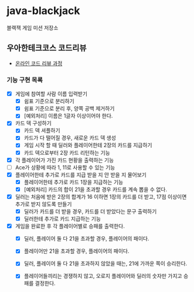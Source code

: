 # java-blackjack
블랙잭 게임 미션 저장소

## 우아한테크코스 코드리뷰
* [온라인 코드 리뷰 과정](https://github.com/woowacourse/woowacourse-docs/blob/master/maincourse/README.md)

### 기능 구현 목록
- [x] 게임에 참여할 사람 이름 입력받기
  - [x] 쉼표 기준으로 분리하기
  - [x] 쉼표 기준으로 분리 후, 양쪽 공백 제거하기
  - [x] [예외처리] 이름은 1글자 이상이어야 한다.
- [x] 카드 덱 구성하기
  - [x] 카드 덱 셔플하기
  - [x] 카드가 다 떨어질 경우, 새로운 카드 덱 생성
  - [x] 게임 시작 할 때 딜러와 플레이어한테 2장의 카드를 지급하기
  - [x] 카드 덱으로부터 2장 카드 리턴하는 기능
- [x] 각 플레이어가 가진 카드 현황을 출력하는 기능
- [ ] Ace가 상황에 따라 1, 11로 사용할 수 있는 기능
- [x] 플레이어한테 추가로 카드를 지급 받을 지 안 받을 지 물어보기
  - [x] 플레이어한테 추가로 카드 1장을 지급하는 기능
  - [x] [예외처리] 카드의 합이 21을 초과할 경우 카드를 계속 뽑을 수 없다.  
- [x] 딜러는 처음에 받은 2장의 합계가 16 이하면 1장의 카드를 더 받고, 17점 이상이면 추가로 받지 않도록 만들기
    - [x] 딜러가 카드를 더 받을 경우, 카드를 더 받았다는 문구 출력하기
    - [x] 딜러한테 추가로 카드 지급하는 기능
- [x] 게임을 완료한 후 각 플레이어별로 승패를 출력한다.
  - [x] 딜러, 플레이어 둘 다 21을 초과할 경우, 플레이어의 패이다. 
  - [x] 플레이어만 21을 초과할 경우, 플레이어의 패이다.
  - [x] 딜러, 플레이어 둘 다 21을 초과하지 않았을 때는, 21에 가까운 쪽이 승리한다.
  - [x] 플레이어들끼리는 경쟁하지 않고, 오로지 플레이어와 딜러의 숫자만 가지고 승패를 결정한다. 
    
    
